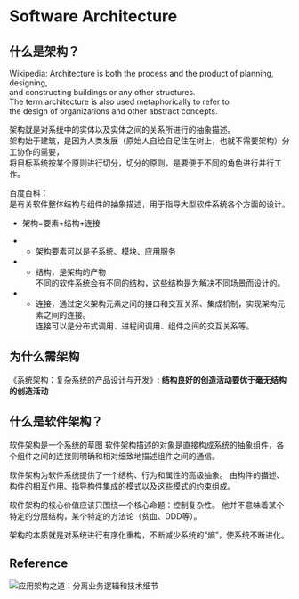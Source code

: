 # Software Architecture

## 什么是架构？  

Wikipedia:
Architecture is both the process and the product of planning, designing,   
and constructing buildings or any other structures.   
The term architecture is also used metaphorically to refer to   
the design of organizations and other abstract concepts.  

架构就是对系统中的实体以及实体之间的关系所进行的抽象描述。  
架构始于建筑，是因为人类发展（原始人自给自足住在树上，也就不需要架构）分工协作的需要，  
将目标系统按某个原则进行切分，切分的原则，是要便于不同的角色进行并行工作。  

百度百科：  
是有关软件整体结构与组件的抽象描述，用于指导大型软件系统各个方面的设计。  

* 架构=要素+结构+连接  

* * 架构要素可以是子系统、模块、应用服务  
* * 结构，是架构的产物  
不同的软件系统会有不同的结构，这些结构是为解决不同场景而设计的。  
* * 连接，通过定义架构元素之间的接口和交互关系、集成机制，实现架构元素之间的连接。  
连接可以是分布式调用、进程间调用、组件之间的交互关系等。  

## 为什么需架构  

《系统架构：复杂系统的产品设计与开发》: **结构良好的创造活动要优于毫无结构的创造活动**  

## 什么是软件架构？
软件架构是一个系统的草图
    软件架构描述的对象是直接构成系统的抽象组件，各个组件之间的连接则明确和相对细致地描述组件之间的通信。

软件架构为软件系统提供了一个结构、行为和属性的高级抽象。
    由构件的描述、构件的相互作用、指导构件集成的模式以及这些模式的约束组成。

软件架构的核心价值应该只围绕一个核心命题：控制复杂性。
    他并不意味着某个特定的分层结构，某个特定的方法论（贫血、DDD等）。

架构的本质就是对系统进行有序化重构，不断减少系统的“熵”，使系统不断进化。


## Reference
![应用架构之道：分离业务逻辑和技术细节](https://blog.csdn.net/significantfrank/article/details/94593620)

